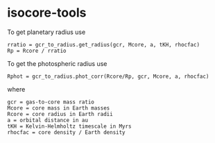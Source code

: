 # isocore-tools

To get planetary radius use
```
rratio = gcr_to_radius.get_radius(gcr, Mcore, a, tKH, rhocfac)
Rp = Rcore / rratio
```

To get the photospheric radius use
```
Rphot = gcr_to_radius.phot_corr(Rcore/Rp, gcr, Mcore, a, rhocfac)
```

where
```
gcr = gas-to-core mass ratio
Mcore = core mass in Earth masses
Rcore = core radius in Earth radii
a = orbital distance in au
tKH = Kelvin-Helmholtz timescale in Myrs
rhocfac = core density / Earth density
```
